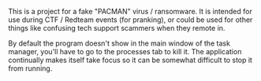This is a project for a fake "PACMAN" virus / ransomware.  It is intended for use during CTF / Redteam events (for pranking), or could be used for other things like confusing tech support scammers when they remote in.

By default the program doesn't show in the main window of the task manager, you'll have to go to the processes tab to kill it.  The application continually makes itself take focus so it can be somewhat difficult to stop it from running.
